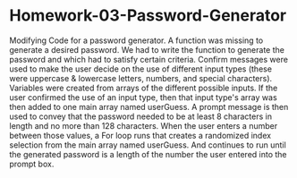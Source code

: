 # Homework-03-Password-Generator
Modifying Code for a password generator. A function was missing to generate a desired password. We had to write the function to generate the password and which had to satisfy certain criteria. Confirm messages were used to make the user decide on the use of different input types (these were uppercase & lowercase letters, numbers, and special characters). Variables were created from arrays of the different possible inputs. If the user confirmed the use of an input type, then that input type's array was then added to one main array named userGuess. A prompt message is then used to convey that the password needed to be at least 8 characters in length and no more than 128 characters. When the user enters a number between those values, a For loop runs that creates a randomized index selection from the main array named userGuess. And continues to run until the generated password is a length of the number the user entered into the prompt box.
